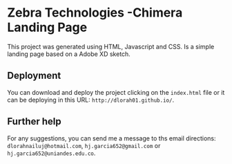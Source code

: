 # Zebra Technologies -Chimera Landing Page 
This project was generated using HTML, Javascript and CSS. Is a simple landing page based on a Adobe XD sketch.

## Deployment

You can download and deploy the project clicking on the `index.html` file or it can be deploying in this URL: `http://dlorah01.github.io/`.

## Further help

For any suggestions, you can send me a message to ths email directions: `dlorahnailuj@hotmail.com`, `hj.garcia652@gmail.com` or `hj.garcia652@uniandes.edu.co`.
